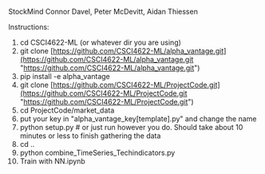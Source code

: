 StockMind
Connor Davel, Peter McDevitt, Aidan Thiessen


Instructions:

1) cd CSCI4622-ML (or whatever dir you are using)
2) git clone [https://github.com/CSCI4622-ML/alpha_vantage.git](https://github.com/CSCI4622-ML/alpha_vantage.git "https://github.com/CSCI4622-ML/alpha_vantage.git")
3) pip install -e alpha_vantage
4) git clone [https://github.com/CSCI4622-ML/ProjectCode.git](https://github.com/CSCI4622-ML/ProjectCode.git "https://github.com/CSCI4622-ML/ProjectCode.git")
5) cd ProjectCode/market_data
6) put your key in "alpha_vantage_key[template].py" and change the name
7) python setup.py # or just run however you do. Should take about 10 minutes or less to finish gathering the data
8) cd ..
9) python combine_TimeSeries_Techindicators.py
10) Train with NN.ipynb
